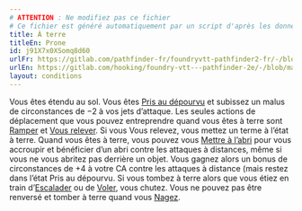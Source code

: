 ```yaml
---
# ATTENTION : Ne modifiez pas ce fichier
# Ce fichier est généré automatiquement par un script d'après les données du module Foundry VTT officiel et de sa traduction
title: À terre
titleEn: Prone
id: j91X7x0XSomq8d60
urlFr: https://gitlab.com/pathfinder-fr/foundryvtt-pathfinder2-fr/-/blob/master/data/conditionitems/j91X7x0XSomq8d60.htm
urlEn: https://gitlab.com/hooking/foundry-vtt---pathfinder-2e/-/blob/master/packs/data/conditionitems.db/prone.json
layout: conditions
---
```

Vous êtes étendu au sol. Vous êtes [Pris au dépourvu](pris-au-dépourvu.md) et subissez un malus de circonstances de −2 à vos jets d’attaque. Les seules actions de déplacement que vous pouvez entreprendre quand vous êtes à terre sont [Ramper](../actions/ramper.md) et [Vous relever](../actions/se-relever.md). Si vous Vous relevez, vous mettez un terme à l’état à terre. Quand vous êtes à terre, vous pouvez vous [Mettre à l’abri](../actions/mise-à-l-abri.md) pour vous accroupir et bénéficier d’un abri contre les attaques à distances, même si vous ne vous abritez pas derrière un objet. Vous gagnez alors un bonus de circonstances de +4 à votre CA contre les attaques à distance (mais restez dans l’état Pris au dépourvu. Si vous tombez à terre alors que vous étiez en train d’[Escalader](../actions/escalader.md) ou de [Voler](../actions/voler.md), vous chutez. Vous ne pouvez pas être renversé et tomber à terre quand vous [Nagez](../actions/nager.md).
